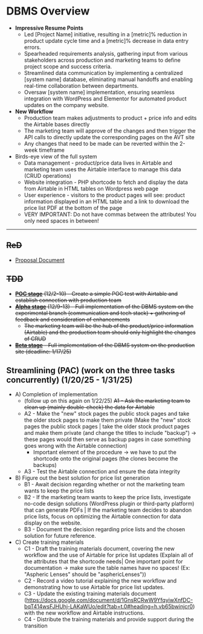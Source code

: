 # DBMS Overview
- **Impressive Resume Points**
  - Led \[Project Name] initiative, resulting in a \[metric]% reduction in product update cycle time and a \[metric]% decrease in data entry errors.
  - Spearheaded requirements analysis, gathering input from various stakeholders across production and marketing teams to define project scope and success criteria.
  - Streamlined data communication by implementing a centralized \[system name] database, eliminating manual handoffs and enabling real-time collaboration between departments.
  - Oversaw \[system name] implementation, ensuring seamless integration with WordPress and Elementor for automated product updates on the company website.
- **New Workflow**
  - Production team makes adjustments to product + price info and edits the Airtable bases directly
  - The marketing team will approve of the changes and then trigger the API calls to directly update the corresponding pages on the AVT site
  - Any changes that need to be made can be reverted within the 2-week timeframe
- Birds-eye view of the full system
  - Data management - product/price data lives in Airtable and marketing team uses the Airtable interface to manage this data (CRUD operations)
  - Website integration - PHP shortcode to fetch and display the data from Airtable in HTML tables on Wordpress web page
  - User experience - visitors to the product pages will see: product information displayed in an HTML table and a link to download the price list PDF at the bottom of the page
  - VERY IMPORTANT: Do not have commas between the attributes! You only need spaces in between! 
 
---



## ~~ReD~~
- [Proposal Document](https://docs.google.com/presentation/d/1YWCBuZBBXLy2H1MHFpzuVV7Zx-hF5jjJ/edit#slide=id.p2)


## ~~TDD~~ 
- ~~[**POC stage**](https://github.com/jerrytigerxu/AVT-VC-DBMS/tree/main/DBMS/POC) (12/2-10) - Create a simple POC test with Airtable and establish connection with production team~~
- ~~[**Alpha stage**](https://github.com/jerrytigerxu/AVT-VC-DBMS/tree/main/DBMS/Alpha) (12/9-13) - Full implementation of the DBMS system on the experimental branch (communication and tech stack) + gathering of feedback and consideration of enhancements~~
  - ~~The marketing team will be the hub of the product/price information (Airtable) and the production team should only highlight the changes of CRUD~~
- ~~[**Beta stage**](https://github.com/jerrytigerxu/AVT-VC-DBMS/tree/main/DBMS/Beta) - Full implementation of the DBMS system on the production site (deadline: 1/17/25)~~


## Streamlining (PAC) (work on the three tasks concurrently) (1/20/25 - 1/31/25)
- A) Completion of implementation
  - (follow up on this again on 1/22/25) ~~A1 - Ask the marketing team to clean up (mainly double-check) the data for Airtable~~
  - A2 - Make the "new" stock pages the public stock pages and take the older stock pages to make them private (Make the "new" stock pages the public stock pages | take the older stock product pages and make them private (and change the titles to include "backup") -> these pages would then serve as backup pages in case something goes wrong with the Airtable connection)
    - Important element of the procedure -> we have to put the shortcode onto the original pages (the clones become the backups)
  - A3 - Test the Airtable connection and ensure the data integrity
- B) Figure out the best solution for price list generation
  - B1 - Await decision regarding whether or not the marketing team wants to keep the price lists
  - B2 - If the marketing team wants to keep the price lists, investigate no-code design solutions (WordPress plugin or third-party platform) that can generate PDFs | If the marketing team decides to abandon price lists, focus on optimizing the Airtable connection for data display on the website.
  - B3 - Document the decision regarding price lists and the chosen solution for future reference.
- C) Create training materials
  - C1 - Draft the training materials document, covering the new workflow and the use of Airtable for price list updates (Explain all of the attributes that the shortcode needs| One important point for documentation -> make sure the table names have no spaces! (Ex: "Aspheric Lenses" should be "asphericLenses"))
  - C2 - Record a video tutorial explaining the new workflow and demonstrating how to use Airtable for price list updates.
  - C3 - Update the existing training materials document (https://docs.google.com/document/d/1GnsRCRwW9YfqyiwXnfDC-bqT414wsFJHUhj-LAKaWUo/edit?tab=t.0#heading=h.vb65bwinjcr0) with the new workflow and Airtable instructions.
  - C4 - Distribute the training materials and provide support during the transition
 
